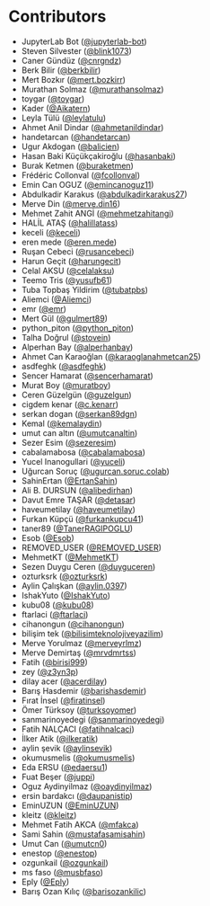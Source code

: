 # Contributors

* JupyterLab Bot ([@jupyterlab-bot](https://crowdin.com/profile/jupyterlab-bot))
* Steven Silvester ([@blink1073](https://crowdin.com/profile/blink1073))
* Caner Gündüz ([@cnrgndz](https://crowdin.com/profile/cnrgndz))
* Berk Bilir ([@berkbilir](https://crowdin.com/profile/berkbilir))
* Mert Bozkır ([@mert.bozkirr](https://crowdin.com/profile/mert.bozkirr))
* Murathan Solmaz ([@murathansolmaz](https://crowdin.com/profile/murathansolmaz))
* toygar ([@toygar](https://crowdin.com/profile/toygar))
* Kader ([@Aikatern](https://crowdin.com/profile/Aikatern))
* Leyla Tülü ([@leylatulu](https://crowdin.com/profile/leylatulu))
* Ahmet Anil Dindar ([@ahmetanildindar](https://crowdin.com/profile/ahmetanildindar))
* handetarcan ([@handetarcan](https://crowdin.com/profile/handetarcan))
* Ugur Akdogan ([@balicien](https://crowdin.com/profile/balicien))
* Hasan Baki Küçükçakiroğlu ([@hasanbaki](https://crowdin.com/profile/hasanbaki))
* Burak Ketmen ([@buraketmen](https://crowdin.com/profile/buraketmen))
* Frédéric Collonval ([@fcollonval](https://crowdin.com/profile/fcollonval))
* Emin Can OGUZ ([@emincanoguz11](https://crowdin.com/profile/emincanoguz11))
* Abdulkadir Karakus ([@abdulkadirkarakus27](https://crowdin.com/profile/abdulkadirkarakus27))
* Merve Din ([@merve.din16](https://crowdin.com/profile/merve.din16))
* Mehmet Zahit ANGİ ([@mehmetzahitangi](https://crowdin.com/profile/mehmetzahitangi))
* HALİL ATAŞ ([@halillatass](https://crowdin.com/profile/halillatass))
* keceli ([@keceli](https://crowdin.com/profile/keceli))
* eren mede ([@eren.mede](https://crowdin.com/profile/eren.mede))
* Ruşan Cebeci ([@rusancebeci](https://crowdin.com/profile/rusancebeci))
* Harun Geçit ([@harungecit](https://crowdin.com/profile/harungecit))
* Celal AKSU ([@celalaksu](https://crowdin.com/profile/celalaksu))
* Teemo Tris ([@yusufb61](https://crowdin.com/profile/yusufb61))
* Tuba Topbaş Yildirim ([@tubatpbs](https://crowdin.com/profile/tubatpbs))
* Aliemci ([@Aliemci](https://crowdin.com/profile/Aliemci))
* emr ([@emr](https://crowdin.com/profile/emr))
* Mert Gül ([@gulmert89](https://crowdin.com/profile/gulmert89))
* python_piton ([@python_piton](https://crowdin.com/profile/python_piton))
* Talha Doğrul ([@stovein](https://crowdin.com/profile/stovein))
* Alperhan Bay ([@alperhanbay](https://crowdin.com/profile/alperhanbay))
* Ahmet Can Karaoğlan ([@karaoglanahmetcan25](https://crowdin.com/profile/karaoglanahmetcan25))
* asdfeghk ([@asdfeghk](https://crowdin.com/profile/asdfeghk))
* Sencer Hamarat ([@sencerhamarat](https://crowdin.com/profile/sencerhamarat))
* Murat Boy ([@muratboy](https://crowdin.com/profile/muratboy))
* Ceren Güzelgün ([@guzelgun](https://crowdin.com/profile/guzelgun))
* cigdem kenar ([@c.kenarr](https://crowdin.com/profile/c.kenarr))
* serkan dogan ([@serkan89dgn](https://crowdin.com/profile/serkan89dgn))
* Kemal ([@kemalaydin](https://crowdin.com/profile/kemalaydin))
* umut can altın ([@umutcanaltin](https://crowdin.com/profile/umutcanaltin))
* Sezer Esim ([@sezeresim](https://crowdin.com/profile/sezeresim))
* cabalamabosa ([@cabalamabosa](https://crowdin.com/profile/cabalamabosa))
* Yucel Inanogullari ([@yuceli](https://crowdin.com/profile/yuceli))
* Uğurcan Soruç ([@ugurcan.soruc.colab](https://crowdin.com/profile/ugurcan.soruc.colab))
* SahinErtan ([@ErtanSahin](https://crowdin.com/profile/ErtanSahin))
* Ali B. DURSUN ([@alibedirhan](https://crowdin.com/profile/alibedirhan))
* Davut Emre TAŞAR ([@detasar](https://crowdin.com/profile/detasar))
* haveumetilay ([@haveumetilay](https://crowdin.com/profile/haveumetilay))
* Furkan Küpçü ([@furkankupcu41](https://crowdin.com/profile/furkankupcu41))
* taner89 ([@TanerRAGIPOGLU](https://crowdin.com/profile/TanerRAGIPOGLU))
* Esob ([@Esob](https://crowdin.com/profile/Esob))
* REMOVED_USER ([@REMOVED_USER](https://crowdin.com/profile/REMOVED_USER))
* MehmetKT ([@MehmetKT](https://crowdin.com/profile/MehmetKT))
* Sezen Duygu Ceren ([@duyguceren](https://crowdin.com/profile/duyguceren))
* ozturksrk ([@ozturksrk](https://crowdin.com/profile/ozturksrk))
* Aylin Çalışkan ([@aylin.0397](https://crowdin.com/profile/aylin.0397))
* IshakYuto ([@IshakYuto](https://crowdin.com/profile/IshakYuto))
* kubu08 ([@kubu08](https://crowdin.com/profile/kubu08))
* ftarlaci ([@ftarlaci](https://crowdin.com/profile/ftarlaci))
* cihanongun ([@cihanongun](https://crowdin.com/profile/cihanongun))
* bilişim tek ([@bilisimteknolojiveyazilim](https://crowdin.com/profile/bilisimteknolojiveyazilim))
* Merve Yorulmaz ([@merveyrlmz](https://crowdin.com/profile/merveyrlmz))
* Merve Demirtaş ([@mrvdmrtss](https://crowdin.com/profile/mrvdmrtss))
* Fatih ([@birisi999](https://crowdin.com/profile/birisi999))
* zey ([@z3yn3p](https://crowdin.com/profile/z3yn3p))
* dilay acer ([@acerdilay](https://crowdin.com/profile/acerdilay))
* Barış Hasdemir ([@barishasdemir](https://crowdin.com/profile/barishasdemir))
* Fırat İnsel ([@firatinsel](https://crowdin.com/profile/firatinsel))
* Ömer Türksoy ([@turksoyomer](https://crowdin.com/profile/turksoyomer))
* sanmarinoyedegi ([@sanmarinoyedegi](https://crowdin.com/profile/sanmarinoyedegi))
* Fatih NALÇACI ([@fatihnalcaci](https://crowdin.com/profile/fatihnalcaci))
* İlker Atik ([@ilkeratik](https://crowdin.com/profile/ilkeratik))
* aylin şevik ([@aylinsevik](https://crowdin.com/profile/aylinsevik))
* okumusmelis ([@okumusmelis](https://crowdin.com/profile/okumusmelis))
* Eda ERSU ([@edaersu1](https://crowdin.com/profile/edaersu1))
* Fuat Beşer ([@juppi](https://crowdin.com/profile/juppi))
* Oguz Aydinyilmaz ([@oaydinyilmaz](https://crowdin.com/profile/oaydinyilmaz))
* ersin bardakcı ([@daupanistip](https://crowdin.com/profile/daupanistip))
* EminUZUN ([@EminUZUN](https://crowdin.com/profile/EminUZUN))
* kleitz ([@kleitz](https://crowdin.com/profile/kleitz))
* Mehmet Fatih AKCA ([@mfakca](https://crowdin.com/profile/mfakca))
* Sami Sahin ([@mustafasamisahin](https://crowdin.com/profile/mustafasamisahin))
* Umut Can ([@umutcn0](https://crowdin.com/profile/umutcn0))
* enestop ([@enestop](https://crowdin.com/profile/enestop))
* ozgunkail ([@ozgunkail](https://crowdin.com/profile/ozgunkail))
* ms faso ([@musbfaso](https://crowdin.com/profile/musbfaso))
* Eply ([@Eply](https://crowdin.com/profile/Eply))
* Barış Ozan Kılıç ([@barisozankilic](https://crowdin.com/profile/barisozankilic))
